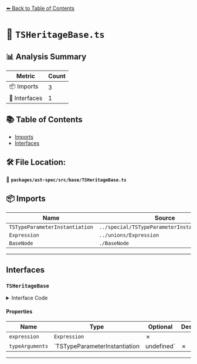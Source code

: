 [⬅️ Back to Table of Contents](../../../../index.md)

# 📄 `TSHeritageBase.ts`

## 📊 Analysis Summary

| Metric | Count |
|--------|-------|
| 📦 Imports | 3 |
| 📐 Interfaces | 1 |

## 📚 Table of Contents

- [Imports](#imports)
- [Interfaces](#interfaces)

## 🛠️ File Location:
📂 **`packages/ast-spec/src/base/TSHeritageBase.ts`**

## 📦 Imports

| Name | Source |
|------|--------|
| `TSTypeParameterInstantiation` | `../special/TSTypeParameterInstantiation/spec` |
| `Expression` | `../unions/Expression` |
| `BaseNode` | `./BaseNode` |


---

## Interfaces

### `TSHeritageBase`

<details><summary>Interface Code</summary>

```ts
export interface TSHeritageBase extends BaseNode {
  // TODO(#1852) - this should be restricted to MemberExpression | Identifier
  expression: Expression;
  typeArguments: TSTypeParameterInstantiation | undefined;
}
```
</details>

#### Properties

| Name | Type | Optional | Description |
|------|------|----------|-------------|
| `expression` | `Expression` | ✗ |  |
| `typeArguments` | `TSTypeParameterInstantiation | undefined` | ✗ |  |


---